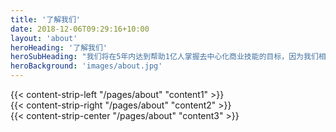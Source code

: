```yaml
---
title: '了解我们'
date: 2018-12-06T09:29:16+10:00
layout: 'about'
heroHeading: '了解我们'
heroSubHeading: "我们将在5年内达到帮助1亿人掌握去中心化商业技能的目标，因为我们相信每多1个人理解去中心化商业，就能为社会多带来一份财富。"
heroBackground: 'images/about.jpg'
---
```


<div>
{{< content-strip-left "/pages/about" "content1" >}}
</div>
<div>
{{< content-strip-right "/pages/about" "content2" >}}
</div>
<div>
{{< content-strip-center "/pages/about" "content3" >}}
</div>
